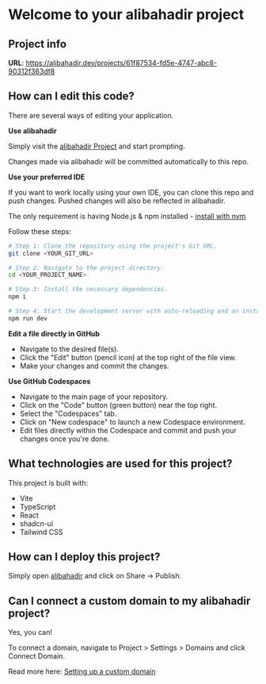 # Welcome to your alibahadir project

## Project info

**URL**: https://alibahadir.dev/projects/61f87534-fd5e-4747-abc8-90312f363df8

## How can I edit this code?

There are several ways of editing your application.

**Use alibahadir**

Simply visit the [alibahadir Project](https://alibahadir.dev/projects/61f87534-fd5e-4747-abc8-90312f363df8) and start prompting.

Changes made via alibahadir will be committed automatically to this repo.

**Use your preferred IDE**

If you want to work locally using your own IDE, you can clone this repo and push changes. Pushed changes will also be reflected in alibahadir.

The only requirement is having Node.js & npm installed - [install with nvm](https://github.com/nvm-sh/nvm#installing-and-updating)

Follow these steps:

```sh
# Step 1: Clone the repository using the project's Git URL.
git clone <YOUR_GIT_URL>

# Step 2: Navigate to the project directory.
cd <YOUR_PROJECT_NAME>

# Step 3: Install the necessary dependencies.
npm i

# Step 4: Start the development server with auto-reloading and an instant preview.
npm run dev
```

**Edit a file directly in GitHub**

- Navigate to the desired file(s).
- Click the "Edit" button (pencil icon) at the top right of the file view.
- Make your changes and commit the changes.

**Use GitHub Codespaces**

- Navigate to the main page of your repository.
- Click on the "Code" button (green button) near the top right.
- Select the "Codespaces" tab.
- Click on "New codespace" to launch a new Codespace environment.
- Edit files directly within the Codespace and commit and push your changes once you're done.

## What technologies are used for this project?

This project is built with:

- Vite
- TypeScript
- React
- shadcn-ui
- Tailwind CSS

## How can I deploy this project?

Simply open [alibahadir](https://alibahadir.dev/projects/61f87534-fd5e-4747-abc8-90312f363df8) and click on Share -> Publish.

## Can I connect a custom domain to my alibahadir project?

Yes, you can!

To connect a domain, navigate to Project > Settings > Domains and click Connect Domain.

Read more here: [Setting up a custom domain](https://docs.alibahadir.dev/tips-tricks/custom-domain#step-by-step-guide)
